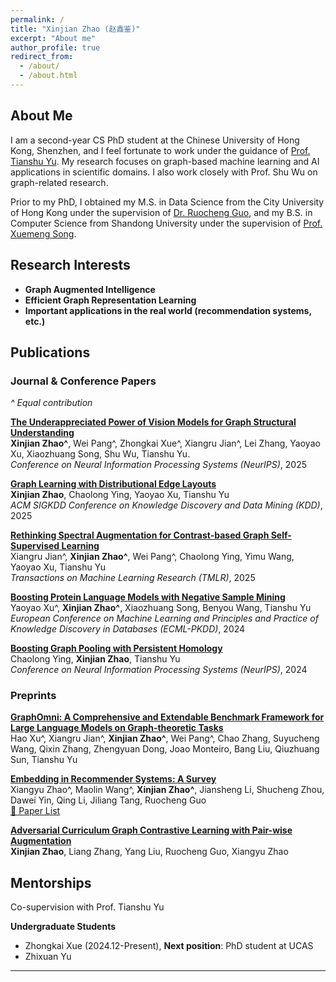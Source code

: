 ```yaml
---
permalink: /
title: "Xinjian Zhao (赵鑫鉴)"
excerpt: "About me"
author_profile: true
redirect_from: 
  - /about/
  - /about.html
---
```


## About Me

I am a second-year CS PhD student at the Chinese University of Hong Kong, Shenzhen, and I feel fortunate to work under the guidance of [Prof. Tianshu Yu](https://mypage.cuhk.edu.cn/academics/yutianshu/). My research focuses on graph-based machine learning and AI applications in scientific domains. I also work closely with Prof. Shu Wu on graph-related research.

Prior to my PhD, I obtained my M.S. in Data Science from the City University of Hong Kong under the supervision of [Dr. Ruocheng Guo](https://rguo12.github.io/), and my B.S. in Computer Science from Shandong University under the supervision of [Prof. Xuemeng Song](https://xuemengsong.github.io/).

## Research Interests

- **Graph Augmented Intelligence**
- **Efficient Graph Representation Learning**
- **Important applications in the real world (recommendation systems, etc.)**

  

## Publications



### Journal & Conference Papers 

*^ Equal contribution*

**[The Underappreciated Power of Vision Models for Graph Structural Understanding]()**  
**Xinjian Zhao^**, Wei Pang^, Zhongkai Xue^, Xiangru Jian^, Lei Zhang, Yaoyao Xu, Xiaozhuang Song, Shu Wu, Tianshu Yu.  
*Conference on Neural Information Processing Systems (NeurIPS)*, 2025

**[Graph Learning with Distributional Edge Layouts]()**  
**Xinjian Zhao**, Chaolong Ying, Yaoyao Xu, Tianshu Yu  
*ACM SIGKDD Conference on Knowledge Discovery and Data Mining (KDD)*, 2025

**[Rethinking Spectral Augmentation for Contrast-based Graph Self-Supervised Learning](https://openreview.net/pdf?id=HjpD5kpfa3)**  
Xiangru Jian^, **Xinjian Zhao^**, Wei Pang^, Chaolong Ying, Yimu Wang, Yaoyao Xu, Tianshu Yu  
*Transactions on Machine Learning Research (TMLR)*, 2025

**[Boosting Protein Language Models with Negative Sample Mining](https://arxiv.org/pdf/2402.16346)**  
Yaoyao Xu^, **Xinjian Zhao^**, Xiaozhuang Song, Benyou Wang, Tianshu Yu  
*European Conference on Machine Learning and Principles and Practice of Knowledge Discovery in Databases (ECML-PKDD)*, 2024

**[Boosting Graph Pooling with Persistent Homology](https://arxiv.org/pdf/2402.16346)**  
Chaolong Ying, **Xinjian Zhao**, Tianshu Yu  
*Conference on Neural Information Processing Systems (NeurIPS)*, 2024

### Preprints

**[GraphOmni: A Comprehensive and Extendable Benchmark Framework for Large Language Models on Graph-theoretic Tasks](https://arxiv.org/abs/2504.12764)**  
Hao Xu^, Xiangru Jian^, **Xinjian Zhao^**, Wei Pang^, Chao Zhang, Suyucheng Wang, Qixin Zhang, Zhengyuan Dong, Joao Monteiro, Bang Liu, Qiuzhuang Sun, Tianshu Yu

**[Embedding in Recommender Systems: A Survey](https://arxiv.org/pdf/2310.18608.pdf)**  
Xiangyu Zhao^, Maolin Wang^, **Xinjian Zhao^**, Jiansheng Li, Shucheng Zhou, Dawei Yin, Qing Li, Jiliang Tang, Ruocheng Guo  
[📝 Paper List](https://github.com/Applied-Machine-Learning-Lab/Embedding-in-Recommender-Systems)

**[Adversarial Curriculum Graph Contrastive Learning with Pair-wise Augmentation]()**  
**Xinjian Zhao**, Liang Zhang, Yang Liu, Ruocheng Guo, Xiangyu Zhao

## Mentorships
Co-supervision with Prof. Tianshu Yu

**Undergraduate Students**
- Zhongkai Xue (2024.12-Present), **Next position**: PhD student at UCAS
- Zhixuan Yu
  
---







